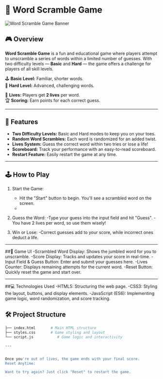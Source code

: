 # 🧩 Word Scramble Game

![Word Scramble Game Banner](https://user-images.githubusercontent.com/your-image.png)

## 🎮 Overview

**Word Scramble Game** is a fun and educational game where players attempt to unscramble a series of words within a limited number of guesses. With two difficulty levels — **Basic** and **Hard** — the game offers a challenge for players of all skill levels.

🕹️ **Basic Level:** Familiar, shorter words.  
🎯 **Hard Level:** Advanced, challenging words.

🔧 **Lives:** Players get **2 lives** per word.  
🏆 **Scoring:** Earn points for each correct guess.

---

## 🚀 Features

- **Two Difficulty Levels:** Basic and Hard modes to keep you on your toes.
- **Random Word Scrambles:** Each word is randomized for an added twist.
- **Lives System:** Guess the correct word within two tries or lose a life!
- **Scoreboard:** Track your performance with an easy-to-read scoreboard.
- **Restart Feature:** Easily restart the game at any time.

---

## 🕹️ How to Play
1) Start the Game:
    - Hit the "Start" button to begin. You'll see a scrambled word on the screen.
    - 
2) Guess the Word:
    -Type your guess into the input field and hit "Guess".
    -You have 2 lives per word, so use them wisely!
   
3) Win or Lose:
    -Correct guesses add to your score, while incorrect ones deduct a life.

---

##🎨 Game UI
    -Scrambled Word Display: Shows the jumbled word for you to unscramble.
    -Score Display: Tracks and updates your score in real-time.
    -Input Field & Guess Button: Enter and submit your guesses here.
    -Lives Counter: Displays remaining attempts for the current word.
    -Reset Button: Quickly reset the game and start over.

---

##💻 Technologies Used
    -HTML5: Structuring the web page.
    -CSS3: Styling the layout, buttons, and display elements.
    -JavaScript (ES6): Implementing game logic, word randomization, and score tracking.

## 🛠️ Project Structure

```bash
├── index.html       # Main HTML structure
├── styles.css       # Game styling and layout
└── script.js           # Game logic and interactivity

---


Once you're out of lives, the game ends with your final score.
Reset Anytime:

Want to try again? Just click "Reset" to restart the game.

